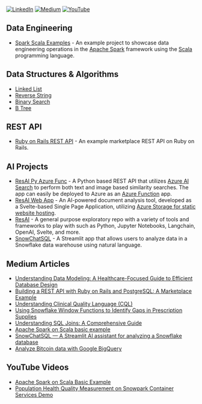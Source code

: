 [![LinkedIn](https://img.shields.io/badge/LinkedIn-Profile-blue)](https://www.linkedin.com/in/rycharlind)
[![Medium](https://img.shields.io/badge/Medium-Blog-black)](https://rycharlind.medium.com)
[![YouTube](https://img.shields.io/badge/YouTube-Channel-red)](https://www.youtube.com/@rycharlind)

## Data Engineering
- [Spark Scala Examples](https://github.com/rycharlind/spark-scala-examples) - An example project to showcase data engineering operations in the [Apache Spark](https://spark.apache.org/) framework using the [Scala](https://www.scala-lang.org/) programming language.

## Data Structures & Algorithms
- [Linked List](https://github.com/rycharlind/ryleetcode/blob/main/src/linked_list.py)
- [Reverse String](https://github.com/rycharlind/ryleetcode/blob/main/src/reverse_string.py)
- [Binary Search](https://github.com/rycharlind/ryleetcode/blob/main/src/binary_search.py)
- [B Tree](https://github.com/rycharlind/ryleetcode/blob/main/src/btree.py)

## REST API
- [Ruby on Rails REST API](https://github.com/rycharlind/rails_rest_api_example) - An example marketplace REST API on Ruby on Rails.

## AI Projects
- [ResAI Py Azure Func](https://github.com/rycharlind/resai-py-azure-func) - A Python based REST API that utilizes [Azure AI Search](https://learn.microsoft.com/en-us/azure/search/search-what-is-azure-search) to perform both text and image based similarity searches.  The app can easily be deployed to Azure as an [Azure Function](https://learn.microsoft.com/en-us/azure/azure-functions/functions-overview?pivots=programming-language-python) app.
- [ResAI Web App](https://github.com/rycharlind/resai-web-app) - An AI-powered document analysis tool, developed as a Svelte-based Single Page Application, utilizing [Azure Storage for static website hosting](https://learn.microsoft.com/en-us/azure/storage/blobs/storage-blob-static-website).
- [ResAI](https://github.com/rycharlind/resai) - A general purpose exploratory repo with a variety of tools and frameworks to play with such as Python, Jupyter Notebooks, Langchain, OpenAI, Svelte, and more.
- [SnowChatSQL](https://github.com/rycharlind/snowchatsql) - A Streamlit app that allows users to analyze data in a Snowflake data warehouse using natural language.

## Medium Articles
- [Understanding Data Modeling: A Healthcare-Focused Guide to Efficient Database Design](https://rycharlind.medium.com/understanding-data-modeling-a-healthcare-focused-guide-to-efficient-database-design-bf96cb88aa66)
- [Building a REST API with Ruby on Rails and PostgreSQL: A Marketplace Example](https://rycharlind.medium.com/building-a-rest-api-with-ruby-on-rails-and-postgresql-a-marketplace-example-bbc527aac84a)
- [Understanding Clinical Quality Language (CQL)](https://rycharlind.medium.com/understanding-clinical-quality-language-cql-620783f71a7e)
- [Using Snowflake Window Functions to Identify Gaps in Prescription Supplies](https://rycharlind.medium.com/using-snowflake-window-functions-to-identify-gaps-in-prescription-supplies-9527d96c0b7c)
- [Understanding SQL Joins: A Comprehensive Guide](https://rycharlind.medium.com/understanding-sql-joins-a-comprehensive-guide-30fac661d4de)
- [Apache Spark on Scala basic example](https://rycharlind.medium.com/apache-spark-on-scala-basic-example-7aab11d58c08)
- [SnowChatSQL — A Streamlit AI assistant for analyzing a Snowflake database](https://rycharlind.medium.com/snowchatsql-a-streamlit-ai-assistant-for-analyzing-a-snowflake-database-6a060be4b013)
- [Analyze Bitcoin data with Google BigQuery](https://rycharlind.medium.com/analyze-bitcoin-data-with-google-bigquery-b131d0cc5b5c)

## YouTube Videos
- [Apache Spark on Scala Basic Example](https://www.youtube.com/watch?v=7-gP5UnTGLs)
- [Population Health Quality Measurement on Snowpark Container Services Demo](https://www.youtube.com/watch?v=PFMltJdgGNc)

<!--
**rycharlind/rycharlind** is a ✨ _special_ ✨ repository because its `README.md` (this file) appears on your GitHub profile.

Here are some ideas to get you started:

- 🔭 I’m currently working on ...
- 🌱 I’m currently learning ...
- 👯 I’m looking to collaborate on ...
- 🤔 I’m looking for help with ...
- 💬 Ask me about ...
- 📫 How to reach me: ...
- 😄 Pronouns: ...
- ⚡ Fun fact: ...
-->
